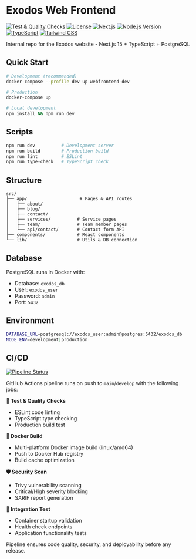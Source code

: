 # Exodos Web Frontend

[![Test & Quality Checks](https://github.com/Exodos-Consulting-Group/webfrontend/actions/workflows/ci-cd.yml/badge.svg)](https://github.com/Exodos-Consulting-Group/webfrontend/actions/workflows/ci-cd.yml)
[![License](https://img.shields.io/badge/license-Apache%202.0-blue.svg)](LICENSE)
[![Next.js](https://img.shields.io/badge/next.js-15.3.4-black?logo=next.js)](package.json)
[![Node.js Version](https://img.shields.io/badge/node.js-24-green?logo=node.js)](package.json)
[![TypeScript](https://img.shields.io/badge/typescript-5-blue?logo=typescript)](package.json)
[![Tailwind CSS](https://img.shields.io/badge/tailwindcss-3.4.1-06B6D4?logo=tailwindcss)](package.json)

Internal repo for the Exodos website - Next.js 15 + TypeScript + PostgreSQL

## Quick Start

```bash
# Development (recommended)
docker-compose --profile dev up webfrontend-dev

# Production
docker-compose up

# Local development
npm install && npm run dev
```

## Scripts

```bash
npm run dev          # Development server
npm run build        # Production build
npm run lint         # ESLint
npm run type-check   # TypeScript check
```

## Structure

```
src/
├── app/                    # Pages & API routes
│   ├── about/             
│   ├── blog/              
│   ├── contact/           
│   ├── services/          # Service pages
│   ├── team/              # Team member pages
│   └── api/contact/       # Contact form API
├── components/            # React components
└── lib/                   # Utils & DB connection
```

## Database

PostgreSQL runs in Docker with:
- Database: `exodos_db`
- User: `exodos_user`
- Password: `admin`
- Port: `5432`

## Environment

```bash
DATABASE_URL=postgresql://exodos_user:admin@postgres:5432/exodos_db
NODE_ENV=development|production
```

## CI/CD

[![Pipeline Status](https://github.com/Exodos-Consulting-Group/webfrontend/actions/workflows/ci-cd.yml/badge.svg)](https://github.com/Exodos-Consulting-Group/webfrontend/actions/workflows/ci-cd.yml)

GitHub Actions pipeline runs on push to `main`/`develop` with the following jobs:

**🧪 Test & Quality Checks**
- ESLint code linting
- TypeScript type checking  
- Production build test

**🐳 Docker Build**
- Multi-platform Docker image build (linux/amd64)
- Push to Docker Hub registry
- Build cache optimization

**🛡️ Security Scan**
- Trivy vulnerability scanning
- Critical/High severity blocking
- SARIF report generation

**🔧 Integration Test**
- Container startup validation
- Health check endpoints
- Application functionality tests

Pipeline ensures code quality, security, and deployability before any release. 
